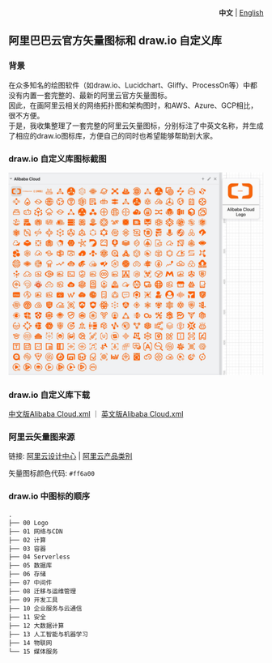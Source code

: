 <p align="right">
    <strong>中文</strong> | <a href="./README.en.md">English</a>
</p>

## 阿里巴巴云官方矢量图标和 draw.io 自定义库

### 背景

在众多知名的绘图软件（如draw.io、Lucidchart、Gliffy、ProcessOn等）中都没有内置一套完整的、最新的阿里云官方矢量图标。  
因此，在画阿里云相关的网络拓扑图和架构图时，和AWS、Azure、GCP相比，很不方便。  
于是，我收集整理了一套完整的阿里云矢量图标，分别标注了中英文名称，并生成了相应的draw.io图标库，方便自己的同时也希望能够帮助到大家。  

### draw.io 自定义库图标截图

![](screenshots/alibaba-cloud-drawio-library.jpg)

### draw.io 自定义库下载

<a href="2022-orange/drawio/cn/Alibaba%20Cloud.xml">中文版Alibaba Cloud.xml</a> ｜ <a href="2022-orange/drawio/en/Alibaba%20Cloud.xml">英文版Alibaba Cloud.xml</a>

### 阿里云矢量图来源

链接: [阿里云设计中心](https://www.iconfont.cn/user/detail?spm=a313x.7781069.1998910419.d78986de3&uid=6856114&nid=6fznOUHG5e4q) | [阿里云产品类别](https://www.aliyun.com/product/list)

矢量图标颜色代码: `#ff6a00`

### draw.io 中图标的顺序

```
.
├── 00 Logo
├── 01 网络与CDN
├── 02 计算
├── 03 容器
├── 04 Serverless
├── 05 数据库
├── 06 存储
├── 07 中间件
├── 08 迁移与运维管理
├── 09 开发工具
├── 10 企业服务与云通信
├── 11 安全
├── 12 大数据计算
├── 13 人工智能与机器学习
├── 14 物联网
└── 15 媒体服务
```
